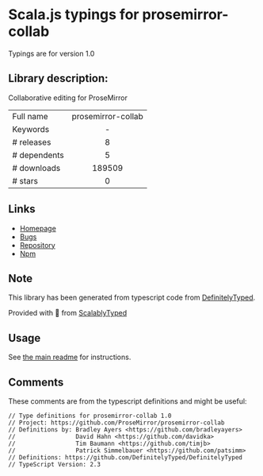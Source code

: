 
# Scala.js typings for prosemirror-collab

Typings are for version 1.0

## Library description:
Collaborative editing for ProseMirror

|                    |                 |
| ------------------ | :-------------: |
| Full name          | prosemirror-collab |
| Keywords           | - |
| # releases         | 8 |
| # dependents       | 5 |
| # downloads        | 189509 |
| # stars            | 0 |

## Links
- [Homepage](https://github.com/prosemirror/prosemirror-collab#readme)
- [Bugs](https://github.com/prosemirror/prosemirror-collab/issues)
- [Repository](https://github.com/prosemirror/prosemirror-collab)
- [Npm](https://www.npmjs.com/package/prosemirror-collab)
    


## Note
This library has been generated from typescript code from [DefinitelyTyped](https://definitelytyped.org).

Provided with :purple_heart: from [ScalablyTyped](https://github.com/oyvindberg/ScalablyTyped)

## Usage
See [the main readme](../../readme.md) for instructions.

## Comments

These comments are from the typescript definitions and might be useful:
```
// Type definitions for prosemirror-collab 1.0
// Project: https://github.com/ProseMirror/prosemirror-collab
// Definitions by: Bradley Ayers <https://github.com/bradleyayers>
//                 David Hahn <https://github.com/davidka>
//                 Tim Baumann <https://github.com/timjb>
//                 Patrick Simmelbauer <https://github.com/patsimm>
// Definitions: https://github.com/DefinitelyTyped/DefinitelyTyped
// TypeScript Version: 2.3

```

